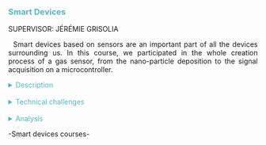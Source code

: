 <h3 style="color: #56b6c2">Smart Devices</h3>

SUPERVISOR: JÉRÉMIE GRISOLIA

<p style="text-indent: 2%; text-align: justify;">
    Smart devices based on sensors are an important part of all the devices surrounding us. In this course, we participated in the whole creation process of a gas sensor, from the nano-particle deposition to the signal acquisition on a microcontroller.
</p>

<details>
    <summary style="color: #56b6c2">Description</summary>
    <p style="text-indent: 2%; margin-left: 2%; text-align: justify;">
        This project is part of the 5ISS year formation at INSA Toulouse. We created a nanoparticle gas sensor in the AIME laboratory at INSA Toulouse. Then, we designed the PCB and the code to use the sensor with a LoraWAN protocol and display its data on a dashboard. The Smart Devices module gathers four classes that go over the different steps of production of a nanoparticle-based gas sensor. I summarized them in the table below. Then, I focused on the most relevant experiences: the nano-particle deposition to create the sensor and the M&OSH project.
    </p>
    <table style="border-collapse: collapse; border: 1px #56b6c2 solid; text-align: center; margin-left: 2%;">
    <tr style="border: 1px #56b6c2 solid; background-color: #56b6c2; color: #282c34; font-weight: bold;text-align: center; padding: 10px;">
       <th style="border: 1px #56b6c2 solid;">Class name</th>
       <th style="border: 1px #56b6c2 solid;">Context & Mission</th>
    </tr>
    <tr>
       <td style="border: 1px #56b6c2 solid; font-weight: bold;">Microcontrollers & Open-Source Hardware, Embedded IA (M&OSH)</td>
       <td style="border: 1px #56b6c2 solid;">Project developed in groups of two using the gas sensor we built. We used our sensor with an ESP32, creating a PCB board using KiCad and adding a Lora communication module to turn our sensor into a smart sensor sending data to The Things Network's cloud.</td>
    </tr>
    <tr>
       <td style="border: 1px #56b6c2 solid; font-weight: bold;">CAD, Manufacturing & Integration of Nano-Technology Sensors (AIME)</td>
       <td style="border: 1px #56b6c2 solid;">Internship at the AIME lab to follow and realize the process of creating the gas sensor with a nano-particles deposition on a silicium board.</td>
    </tr>
    <tr>
       <td style="border: 1px #56b6c2 solid; font-weight: bold;">Sensors Introduction</td>
       <td style="border: 1px #56b6c2 solid;">Theoretical lectures and practical works about the physical concepts of different types of sensors and how to create a sensor datasheet.</td>
    </tr>
    <tr>
       <td style="border: 1px #56b6c2 solid; font-weight: bold;">Analog Electronics Labs</td>
       <td style="border: 1px #56b6c2 solid;">Practical works destined to help us design the analog circuit that would transform the output value of our sensor (in the form of a resistance variation) to a usable signal going from 1V to 5V.</td>
    </tr>
    </table>
    <br>
    <details style="text-indent: 10%;">
        <summary style="color: #56b6c2">AIME Internship</summary>
        <figure style="text-align: center">
            <img src="https://github.com/ALievre/5ISS_Portfolio/blob/main/public/images/sdev_AIME_GSWO3_4.jpg?raw=true"
                title="Gas sensor"
                height="200">
            <img src="https://github.com/ALievre/5ISS_Portfolio/blob/main/public/images/sdev_AIME_GSWO3_1.jpg?raw=true"
                title="Gas sensor"
                height="200">
            <img src="https://github.com/ALievre/5ISS_Portfolio/blob/main/public/images/sdev_AIME_GSWO3_3.jpg?raw=true"
                title="Nano-particles deposition"
                height="200">
            <img src="https://github.com/ALievre/5ISS_Portfolio/blob/main/public/images/sdev_AIME_GSWO3_8.jpg?raw=true"
                title="Nano-particles deposition"
                height="200">
            <img src="https://github.com/ALievre/5ISS_Portfolio/blob/main/public/images/sdev_AIME_GSWO3_9.jpg?raw=true"
                title="Finished gas sensor"
                height="100">
            <figcaption>Our gas sensor</figcaption>
        </figure>
        <p style="text-indent: 10%; margin-left: 10%; text-align: justify;">
            The first experience we had in the Smart Devices module was the internship in the AIME cleanroom. It lasted for a week, consisting in different half-day modules where we could oversee and manipulate the different processes involved in the manufacturing of a nano-particle sensor. The end goal was to make a gas sensor from Tungsten nano-particles, that expresses a variation of resistance when detecting specific gases (in our case Ethanol & Ammonia).
        </p>
        <p style="text-indent: 10%; margin-left: 10%; text-align: justify;">
            I describe the different steps we followed to make the sensor below: <br><br>
            1. &emsp; <b>Exposing the sensor circuit by photolithography:</b> without going into too much detail about the process of photolithography, we used it to engrave based on a mask on a silicium wafer. It is a pretty complex mask containing a heating resistance, a temperature sensor, and two interdigitated combs where we will make the deposition. <br><br>
            2. &emsp; <b>Making and deposing the nano-particles:</b> the next step was to create the Tungstene nano-particles and deposit them on the engraved wafer. To do so, we followed an extremely precise chemical process, using equipment having a 0.05 milliliter precision.
            Once we obtained the particles, we deposited them using a process called Dielectrophoresis. What we did was we put a drop of our very diluted solution containing the nano-particles on the entire sensor circuit, and then put an electrical field only on the intergititated combs part. This resulsted in the particles only "sticking" to the desired part when we rinced the solution in water. <br><br>
            3. &emsp; <b>Caraterising the sensor for the datasheet:</b> now that we had our sensor, we tried to caracterise it by generating some I/V curves, so that all the groups could use their data to create a datasheet. <br><br> 
        </p>
        <p style="text-indent: 10%; margin-left: 10%; text-align: justify;">
            Once the AIME internship was finished for all the groups and using the concepts we learned during the "Introduction to sensors" class, we were able to redact a datasheet that tries to be as close as possible to the ones you can find in the industry, made by professional mnufacturers. You can find the datasheet made by my group in the following link:
            <a style="color: #56b6c2" href="https://github.com/ALievre/5ISS_Portfolio/blob/main/public/files/sdev_datasheet.pdf">Datasheet</a>
        </p>
    </details>
    <br>
    <details style="text-indent: 10%;">
        <summary style="color: #56b6c2">M&OSH Project</summary>
        <figure style="text-align: center">
            <img src="https://github.com/ALievre/5ISS_Portfolio/blob/main/public/images/sdev_ARDUINO.jpg?raw=true"
                title="Arduino system"
                height="200">
            <img src="https://github.com/ALievre/5ISS_Portfolio/blob/main/public/images/sdev_Schematic_PCB.PNG?raw=true"
                title="Circuit"
                height="200">
        </figure>
        <figure style="text-align: center">
            <img src="https://github.com/ALievre/5ISS_Portfolio/blob/main/public/images/sdev_PCB.PNG?raw=true"
                title="PCB Board"
                height="200">
            <img src="https://github.com/ALievre/5ISS_Portfolio/blob/main/public/images/sdev_PCB_3D.PNG?raw=true"
                title="3D PCB Board"
                height="200">
        </figure>
        <figure style="text-align: center">
            <img src="https://github.com/ALievre/5ISS_Portfolio/blob/main/public/images/sdev_NODERED_dashboard_ok.PNG?raw=true"
                title="Dashboard"
                height="200">
            <figcaption>M&OSH Project</figcaption>
        </figure>
        <p style="text-indent: 10%; margin-left: 10%; text-align: justify;">
            In this course, we had a lot of freedom to choose what direction we wanted to take: to follow proposed labs or to start a project directly related to our gas sensor. With my project partner, Assia Nguyen, we chose to start the porject to allow us to go further in the development of our sensor. It was a great follow-through since we can now use it with a shield, connect it to The Things Network and see the data on a Node-RED dashboard. The Arduino code used to retrieve and process the data was adapted for both the AIME gaz sensor and the industrial grove sensor given to us. We used a ESP32 as a microcontroller. I was very excited to start working on this project since its a culmination of what we did during the AIME internship and it showed me the complete process of making a sensor. 
        </p>
        <p style="margin-left: 15%;">
            Our work was divided into different steps:<br><br>
            1. &emsp; To test the LoRa connexion<br><br>
            2. &emsp; To implement a code that retrieves and sends data to The Things Network with LoRaWAN<br><br>
            3. &emsp; To conceive a PCB shield with KiCad<br><br>
            4. &emsp; To create a Node-RED dashboard to display the data and the controls of the sensor<br><br>
        </p>
        <p style="text-indent: 10%; margin-left: 10%; text-align: justify;">
            As a delierable for the project, we redacted a quick report in the form of a README file, follow the link to consult it:
            <a style="color: #56b6c2" href="https://github.com/MOSH-Insa-Toulouse/2021_2022_LIEVRE_NGUYEN">M&OSH Project</a>
        </p>
    </details>
</details>
<br>
<details>
    <summary style="color: #56b6c2">Technical challenges</summary>
    <br>
    <details style="text-indent: 2%;">
        <summary style="color: #56b6c2">Microcontroller and Open Source Hardware (M&OSH)</summary>
        <p style="text-indent: 2%; margin-left: 2%; text-align: justify;">
            Because it involved many different skillsets, the M&OSH mini-project had different challenges:
        </p>
        <ul style="text-align: justify;">
            <li>Since we never used LoRa communication before, it took us some time to understand how to implement it. We were able to find multiple examples of code online so it helped us do this part faster.</li>
            <br>
            <li>Another difficulty was to connect our device to The Things Network. In fact, we never used it before. We did not know the process to create a TTN application and to connect our device to it took us some time to figure it out.</li>
            <br>
            <li>I also had difficulties to connect our TTN application to our Node-RED dashboard. Normally, there is a Node-RED node specifically design to receive datat from TTN. But, for unknown reasons, it is not working anymore. So, I had to use a MQTT node. It took me some time to configure it. Moreover, since TTN is not always working properly, I thought for a long time that my configuration was wrong when it was just the website not responding correctly.</li>
        </ul>
    </details>
    <br>
    <details style="text-indent: 2%;">
        <summary style="color: #56b6c2">CAD, Manufacturing & Integration of Nano-Technology Sensors (AIME)</summary>
        <p style="text-indent: 2%; margin-left: 2%; text-align: justify;">
            We had difficulties obtaining good results when we tested our sensor. As a matter of fact, we had problems integrating the Tungsten nano-particles into the sensor. When we looked in the microscope to see our particles, we observed that there was a low concentration of nano-particles. Thus, we tried increasing the concentration of nano-particles by heating it to evaporate more water. Then, we tried once again to integrate the solution into our sensor but it was still not enough. Since we were running out of time, we used sensors made by last year students. It was so sad to see our work not functionning.
        </p>
    </details>
    <br>
    <details style="text-indent: 2%;">
        <summary style="color: #56b6c2">Sensors introduction</summary>
        <p style="text-indent: 2%; margin-left: 2%; text-align: justify;">
            I chose to group the technical challenges of the last two classes together, because they served a similar purpose. In the introduction to sensors class, we had some theoretical lectures about the general physics principles of sensors, along with some physics practicals that brought back notions. It also gave us critical notions on how to design a good datasheet, what metrics to use and what errors to avoid.
        </p>
    </details>
    <br>
    <details style="text-indent: 2%;">
        <summary style="color: #56b6c2">Analog Electronics Labs</summary>
        <p style="text-indent: 2%; margin-left: 2%; text-align: justify;">
            The Analog electronics labs were here to help us design the analog signal treatment part to exploit the values coming from our gas sensor. As said previously, the sensor's output is a resistance variation, which can be expressed as a current variation by imposing V (the tension). However, this current is really small, at about 100 nA, and we cannot measure it directly. So, we had to create a signal processing circuit to move the signal in a tension 1.1V to 5V, which corresponds to the range of the ADC of the Arduino Uno.
            Designing the circuit was pretty challenging, involving signal processing notions and filters that we had not used in a long time. Fortunately, we used the tool LTSpice, an electronics circuits simulator, to help us iterate over prototypes and test our results.
            All the information about this class and the labs subjects can be found here.
        </p>
    </details>
</details>
<br>
<details>
    <summary style="color: #56b6c2">Analysis</summary>
    <p>
        You can find explications on how to read the skills matrix by clicking on the table icon in the left bar.
    </p>
    <details style="text-indent: 2%;">
        <summary style="color: #56b6c2">Self-evaluation with the skills matrix</summary>
        <p style="text-indent: 2%; margin-left: 2%; text-align: justify;">
            This module was one of my favorite one. It required the widest array of skills in electronics, signal processing, physics, and programming. I really feel that I acquired the skills expected.
        </p>
        <br>
        <table style="border-collapse: collapse; border: 1px #56b6c2 solid; text-align: center; margin-left: 2%;">
            <tr>
                <th style="border: 1px #56b6c2 solid; background-color: #56b6c2; color: #282c34; font-weight: bold;text-align: center; padding: 10px;" colspan="4">Introduction to sensors</td>
            </tr>
            <tr style="border: 1px #abb2bf solid; background-color: #abb2bf; color: #282c34">
                <td style="border: 1px #56b6c2 solid;">Skill</th>
                <td style="border: 1px #56b6c2 solid;">Required level</th>
                <td style="border: 1px #56b6c2 solid;">Self-evaluation</th>
                <td style="border: 1px #56b6c2 solid;">Learning mode</th>
            </tr>
            <tr>
                <td style="border: 1px #56b6c2 solid;">Understand basic notions of sensors, data acquisition: physics, electronics and metrology point of view</td>
                <td style="border: 1px #56b6c2 solid;">4</td>
                <td style="border: 1px #56b6c2 solid;">4</td>
                <td style="border: 1px #56b6c2 solid;">IT</td>
            </tr>
            <tr>
                <td style="border: 1px #56b6c2 solid;">Be able to manufacture a nano-particles sensor using micro-electronics tools: chemical synthesis, assembly, testing</td>
                <td style="border: 1px #56b6c2 solid;">4</td>
                <td style="border: 1px #56b6c2 solid;">4</td>
                <td style="border: 1px #56b6c2 solid;">IT</td>
            </tr>
            <tr>
                <td style="border: 1px #56b6c2 solid;">Be able to design the datasheet of the sensor manufactured</td>
                <td style="border: 1px #56b6c2 solid;">4</td>
                <td style="border: 1px #56b6c2 solid;">4</td>
                <td style="border: 1px #56b6c2 solid;">IT + PE</td>
            </tr>   
        </table>
        <p style="text-indent: 2%; margin-left: 2%; text-align: justify;">
            For the Introduction to Sensors skillset, my background in Electronics really helped me understand what was expected of me. The cleanroom sessions were well explained so we could understand every step of the process. The datasheet was more challenging to write but coming from AE helped me since I already knew how to read a datasheet. Teamwork was also a big part of this training and helped me overcome the challenges I faced.
        </p>
        <table style="border-collapse: collapse; border: 1px #56b6c2 solid; text-align: center; margin-left: 2%;">
            <tr>
                <th style="border: 1px #56b6c2 solid; background-color: #56b6c2; color: #282c34; font-weight: bold;text-align: center; padding: 10px;" colspan="4">Microcontrollers and Open Source Hardware</td>
            </tr>
            <tr style="border: 1px #abb2bf solid; background-color: #abb2bf; color: #282c34">
                <td style="border: 1px #56b6c2 solid;">Skill</th>
                <td style="border: 1px #56b6c2 solid;">Required level</th>
                <td style="border: 1px #56b6c2 solid;">Self-evaluation</th>
                <td style="border: 1px #56b6c2 solid;">Learning mode</th>
            </tr>
            <tr>
                <td style="border: 1px #56b6c2 solid;">Understand microcontroller archictecture and how to use them</td>
                <td style="border: 1px #56b6c2 solid;">4</td>
                <td style="border: 1px #56b6c2 solid;">4</td>
                <td style="border: 1px #56b6c2 solid;">IT + ST</td>
            </tr>
            <tr>
                <td style="border: 1px #56b6c2 solid;">Be able to design data acquisition system (sensor, conditioner, microcontroller) with respect to the application</td>
                <td style="border: 1px #56b6c2 solid;">4</td>
                <td style="border: 1px #56b6c2 solid;">4</td>
                <td style="border: 1px #56b6c2 solid;">IT + ST</td>
            </tr>
            <tr>
                <td style="border: 1px #56b6c2 solid;">Be able to design the electronic circuit of a sensor’s signal conditioner (design + simulation)</td>
                <td style="border: 1px #56b6c2 solid;">4</td>
                <td style="border: 1px #56b6c2 solid;">4</td>
                <td style="border: 1px #56b6c2 solid;">IT + PE</td>
            </tr>
            <tr>
                <td style="border: 1px #56b6c2 solid;">Be able to design a shield to accommodate the gas sensor</td>
                <td style="border: 1px #56b6c2 solid;">4</td>
                <td style="border: 1px #56b6c2 solid;">4</td>
                <td style="border: 1px #56b6c2 solid;">IT</td>
            </tr>
            <tr>
                <td style="border: 1px #56b6c2 solid;">Be abe to design the sofware to use the gas sensor and its HMI</td>
                <td style="border: 1px #56b6c2 solid;">3</td>
                <td style="border: 1px #56b6c2 solid;">4</td>
                <td style="border: 1px #56b6c2 solid;">IT + ST</td>
            </tr>
            <tr>
                <td style="border: 1px #56b6c2 solid;">Be able to combine all of the above mentioned components into a smart device</td>
                <td style="border: 1px #56b6c2 solid;">4</td>
                <td style="border: 1px #56b6c2 solid;">4</td>
                <td style="border: 1px #56b6c2 solid;">IT</td>
            </tr>
        </table>
        <p style="text-indent: 2%; margin-left: 2%; text-align: justify;">
            As for the M&OSH skillset, I really felt invested because that is the type of project I really like. Coming from AE and from personal projects, I already had previous experience to help me with this project. Since this module had more AE notions, I already had some skills about circuits, PCB board, Arduino microcontroller and ESP32. The lectures were a good reminder of electronics, physics and programming notions.
        </p>
    </details>
    <br>
    <details style="text-indent: 2%;">
        <summary style="color: #56b6c2">General review and feedback on the course</summary>
        <p style="text-indent: 2%; margin-left: 2%; text-align: justify;">
            As I already said, this module was one of my favorites of the year. Participating in the entire creation process of a sensor was nice, from the creation in a cleanroom to the implementation of the sensor in a real project. I think that this module was what I expected when I chose to study ISS. I really sensed that I was acquiring or strengthening many skills during this project. I also really liked the freedom we had to choose what we wanted to do. It showed that the professors really tried to adapt this module to every different backgrounds.
        </p>
        <p style="text-indent: 2%; margin-left: 2%; text-align: justify;">
            I am happy to have chosen the project. I think that all the complementary classes really helped with the main project. I really felt that every classes had a purpose and were useful to carry out the project.
        </p>
        <p style="text-indent: 2%; margin-left: 2%; text-align: justify;">
            However, I think that the scheduling of this module was not perfect. For example, we directly did the AIME lab sessions before having the Introduction to Sensors class. We also did not have time to print the PCB boards and I wad a little bit disappointed by that. As a matter of fact, I was really enthusiast about fully creating a PCB board. I really invested myself into designing the board. So, it was sad not to have the final product and not being able to use the sensor we manufactured. That being said, it was still a really good experience that I loved doing.  
        </p>
        <p style="text-indent: 2%; margin-left: 2%; text-align: justify;">
            To conclude, I feel that this module was the embodiment of what I wanted to do in ISS. It is one the modules where I was the most invested in. I can positively say that I learn a lot and that I had a lot of fun doing it.
        </p>
        <br>
    </details>
</details>

<p>-Smart devices courses-</p>